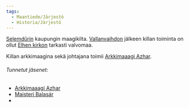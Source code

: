 ```yaml
---
tags:
  - Maantiede/Järjestö
  - Historia/Järjestö
---
```

[Selemdûrin](Selemdûr.md) kaupungin maagikilta. [Vallanvaihdon](Selemdûrin%20vallanvaihto) jälkeen killan toiminta on ollut [Elhen kirkon](Elhen%20kirkko.md) tarkasti valvomaa.

Killan arkkimaagina sekä johtajana toimii [Arkkimaaagi Azhar](Arkkimaaagi%20Azhar.md).

###### Tunnetut jäsenet:
- [Arkkimaaagi Azhar](Arkkimaaagi%20Azhar.md)
- [Maisteri Balasár](Maisteri%20Balasár.md)
- 